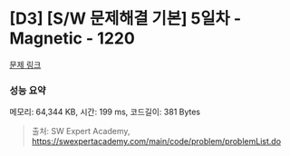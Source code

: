 # [D3] [S/W 문제해결 기본] 5일차 - Magnetic - 1220 

[문제 링크](https://swexpertacademy.com/main/code/problem/problemDetail.do?contestProbId=AV14hwZqABsCFAYD) 

### 성능 요약

메모리: 64,344 KB, 시간: 199 ms, 코드길이: 381 Bytes



> 출처: SW Expert Academy, https://swexpertacademy.com/main/code/problem/problemList.do